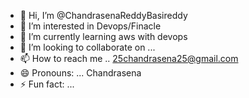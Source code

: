 - 👋 Hi, I’m @ChandrasenaReddyBasireddy
- 👀 I’m interested in Devops/Finacle
- 🌱 I’m currently learning aws with devops
- 💞️ I’m looking to collaborate on ...
- 📫 How to reach me .. 25chandrasena25@gmail.com
- 😄 Pronouns: ... Chandrasena
- ⚡ Fun fact: ...

<!---
ChandrasenaReddyBasireddy/ChandrasenaReddyBasireddy is a ✨ special ✨ repository because its `README.md` (this file) appears on your GitHub profile.
You can click the Preview link to take a look at your changes.
--->
